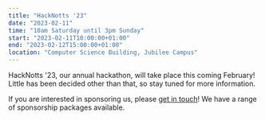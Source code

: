 ```yaml
---
title: "HackNotts '23"
date: "2023-02-11"
time: "10am Saturday until 3pm Sunday"
start: "2023-02-11T10:00:00+01:00"
end: "2023-02-12T15:00:00+01:00"
location: "Computer Science Building, Jubilee Campus"
---
```


HackNotts '23, our annual hackathon, will take place this coming February! Little has been decided other than that, so stay tuned for more information.

If you are interested in sponsoring us, please [get in touch](/contact)! We have a range of sponsorship packages available.